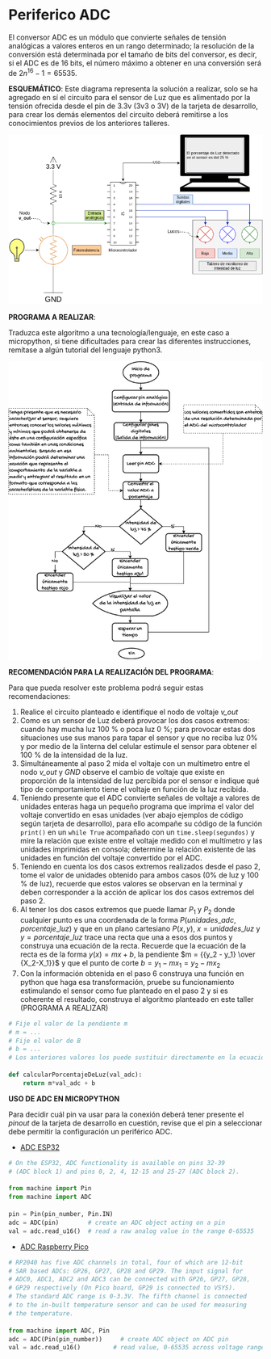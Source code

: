 # Periferico ADC

El conversor ADC es un módulo que convierte señales de tensión
analógicas a valores enteros en un rango determinado; la resolución
de la conversión está determinada por el tamaño de bits del conversor,
es decir, si el ADC es de 16 bits, el número máximo a obtener en una
conversión será de $2n^{16}-1=65535$.

**ESQUEMÁTICO**:
Este diagrama representa la solución a realizar, solo se ha agregado en sí el
circuito para el sensor de Luz que es alimentado por la tensión ofrecida desde
el pin de 3.3v (3v3 o 3V) de la tarjeta de desarrollo, para crear los demás
elementos del circuito deberá remitirse a los conocimientos previos de los anteriores
talleres.

![Esquema circuital](./desing/t4-adc/adc-esquema.drawio.png)

**PROGRAMA A REALIZAR**:

Traduzca este algoritmo a una tecnología/lenguaje, en este caso a micropython,
si tiene dificultades para crear las diferentes instrucciones, remítase a algún
tutorial del lenguaje python3.

![Diagrama de flujo](./desing/t4-adc/adc-algoritmo.drawio.png)

**RECOMENDACIÓN PARA LA REALIZACIÓN DEL PROGRAMA**:

Para que pueda resolver este problema podrá seguir estas recomendaciones:

1. Realice el circuito planteado e identifique el nodo de voltaje *v\_out*
2. Como es un sensor de Luz deberá provocar los dos casos extremos: cuando hay mucha luz 100 %
o poca luz 0 %; para provocar estas dos situaciones use sus manos para tapar el sensor y que no reciba luz
0% y por medio de la linterna del celular estimule el sensor para obtener el 100 % de la intensidad de la luz.
3. Simultáneamente al paso 2 mida el voltaje con un multímetro entre el nodo *v\_out* y *GND* observe el cambio
de voltaje que existe en proporción de la intensidad de luz percibida por el sensor e indique qué tipo
de comportamiento tiene el voltaje en función de la luz recibida.
4. Teniendo presente que el ADC convierte señales de voltaje a valores de unidades enteras haga un pequeño
programa que imprima el valor del voltaje convertido en esas unidades (ver abajo ejemplos de código según tarjeta de desarrollo),
para ello acompañe su código de la función `print()` en  un `while True` acompañado con un
`time.sleep(segundos)` y mire la relación que existe entre el voltaje medido con el multímetro
y las unidades imprimidas en consola; determine la relación existente de las unidades en función
del voltaje convertido por el ADC.
5. Teniendo en cuenta los dos casos extremos realizados desde el paso 2, tome el valor de unidades obtenido
para ambos casos (0% de luz y 100 % de luz), recuerde que estos valores se observan en la terminal y deben corresponder
a la acción de aplicar los dos casos extremos del paso 2.
6. Al tener los dos casos extremos que puede llamar $P_1$ y $P_2$ donde cualquier punto es una coordenada
de la forma $P(unidades\_adc, porcentaje\_luz)$ y que en un plano cartesiano $P(x, y)$, $x=unidades\_luz$
y $y=porcentaje\_luz$ trace una recta que una a esos dos puntos y construya una ecuación de la recta.
Recuerde que la ecuación de la recta es de la forma $y(x) =  mx + b$, la pendiente $m = {{y_2 - y_1} \over {X_2-X_1}}$ y
que el punto de corte $b = y_1 -mx_1 = y_2 - mx_2$
7. Con la información obtenida en el paso 6 construya una función en python que haga esa transformación, pruebe su funcionamiento
estimulando el sensor como fue planteado en el paso 2 y si es coherente el resultado,
construya el algoritmo planteado en este taller (PROGRAMA A REALIZAR)
```py
# Fije el valor de la pendiente m
# m = ...
# Fije el valor de B
# b = ...
# Los anteriores valores los puede sustituir directamente en la ecuación.

def calcularPorcentajeDeLuz(val_adc):
    return m*val_adc + b
```

**USO DE ADC EN MICROPYTHON**

Para decidir cuál pin va usar para la conexión deberá tener presente el *pinout* de la tarjeta
de desarrollo en cuestión, revise que el pin a seleccionar debe permitir la configuración
un periférico ADC.

* [ADC ESP32](https://docs.micropython.org/en/latest/esp32/quickref.html#adc-analog-to-digital-conversion)
```py
# On the ESP32, ADC functionality is available on pins 32-39
# (ADC block 1) and pins 0, 2, 4, 12-15 and 25-27 (ADC block 2).

from machine import Pin
from machine import ADC

pin = Pin(pin_number, Pin.IN)
adc = ADC(pin)        # create an ADC object acting on a pin
val = adc.read_u16()  # read a raw analog value in the range 0-65535
```

* [ADC Raspberry Pico](https://docs.micropython.org/en/latest/rp2/quickref.html#adc-analog-to-digital-conversion)
```py
# RP2040 has five ADC channels in total, four of which are 12-bit
# SAR based ADCs: GP26, GP27, GP28 and GP29. The input signal for
# ADC0, ADC1, ADC2 and ADC3 can be connected with GP26, GP27, GP28,
# GP29 respectively (On Pico board, GP29 is connected to VSYS).
# The standard ADC range is 0-3.3V. The fifth channel is connected
# to the in-built temperature sensor and can be used for measuring
# the temperature.

from machine import ADC, Pin
adc = ADC(Pin(pin_number))     # create ADC object on ADC pin
val = adc.read_u16()         # read value, 0-65535 across voltage range 0.0v - 3.3v
```

